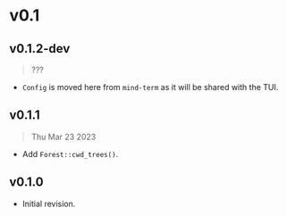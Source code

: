 # v0.1

## v0.1.2-dev

> ???

- `Config` is moved here from `mind-term` as it will be shared with the TUI.

## v0.1.1

> Thu Mar 23 2023

- Add `Forest::cwd_trees()`.

## v0.1.0

- Initial revision.
